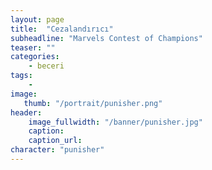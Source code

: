 ```yaml
---
layout: page
title:  "Cezalandırıcı"
subheadline: "Marvels Contest of Champions"
teaser: ""
categories:
    - beceri
tags:
    -
image:
   thumb: "/portrait/punisher.png"
header:
    image_fullwidth: "/banner/punisher.jpg"
    caption: 
    caption_url: 
character: "punisher"
---
```


